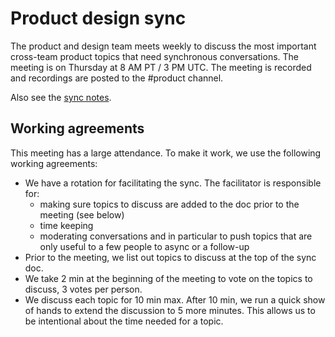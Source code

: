 # Product design sync

The product and design team meets weekly to discuss the most important cross-team product topics that need synchronous conversations. The meeting is on Thursday at 8 AM PT / 3 PM UTC. The meeting is recorded and recordings are posted to the #product channel.

Also see the [sync notes](https://docs.google.com/document/d/1zJx6rHKLTGtylLsQe6e8nTvO1NVFTOS8mtMX76lEHtA/edit#).

## Working agreements

This meeting has a large attendance. To make it work, we use the following working agreements:

- We have a rotation for facilitating the sync. The facilitator is responsible for:
  - making sure topics to discuss are added to the doc prior to the meeting (see below)
  - time keeping
  - moderating conversations and in particular to push topics that are only useful to a few people to async or a follow-up
- Prior to the meeting, we list out topics to discuss at the top of the sync doc.
- We take 2 min at the beginning of the meeting to vote on the topics to discuss, 3 votes per person.
- We discuss each topic for 10 min max. After 10 min, we run a quick show of hands to extend the discussion to 5 more minutes. This allows us to be intentional about the time needed for a topic.




